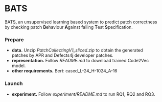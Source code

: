 # BATS
BATS, an unsupervised learning based system to predict patch correctness by checking patch **B**ehaviour **A**gainst failing **T**est **S**pecification.

### Prepare
* **data.**
  Unzip *PatchCollectingV1_sliced.zip* to obtain the generated patches by APR and Defects4j developer patches.
* **representation.**
  Follow *README.md* to download trained Code2Vec model.
* **other requirements.**
  Bert: cased_L-24_H-1024_A-16 
### Launch
* **experiment.** 
  Follow *experiment/README.md* to run RQ1, RQ2 and RQ3.
